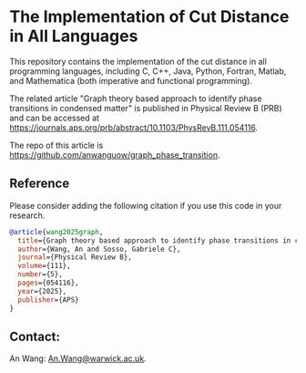 The Implementation of Cut Distance in All Languages
==============

This repository contains the implementation of the cut distance in all programming languages, including C, C++, Java, Python, Fortran, Matlab, and Mathematica (both imperative and functional programming).

The related article "Graph theory based approach to identify phase transitions in condensed matter" is published in Physical Review B (PRB) and can be accessed at https://journals.aps.org/prb/abstract/10.1103/PhysRevB.111.054116.

The repo of this article is https://github.com/anwanguow/graph_phase_transition.

Reference
-----------------

Please consider adding the following citation if you use this code in your research.

```bibtex
@article{wang2025graph,
  title={Graph theory based approach to identify phase transitions in condensed matter},
  author={Wang, An and Sosso, Gabriele C},
  journal={Physical Review B},
  volume={111},
  number={5},
  pages={054116},
  year={2025},
  publisher={APS}
}
```

Contact:
-----------------
An Wang: An.Wang@warwick.ac.uk.


